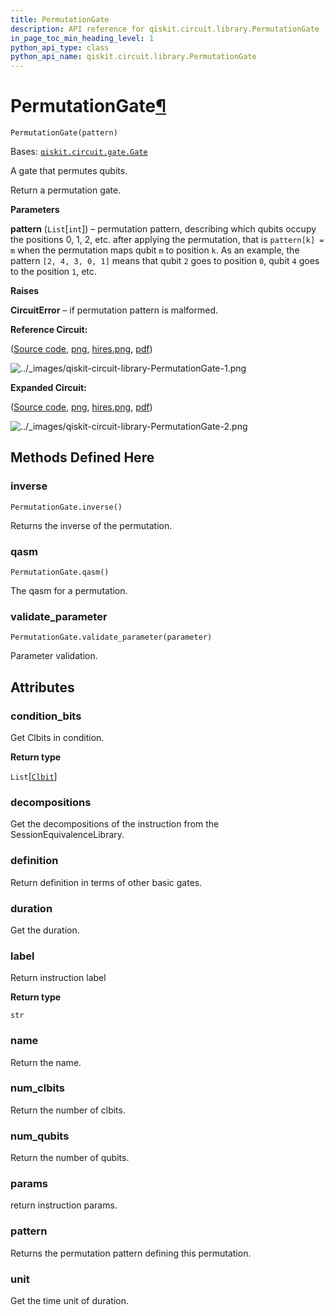 ```yaml
---
title: PermutationGate
description: API reference for qiskit.circuit.library.PermutationGate
in_page_toc_min_heading_level: 1
python_api_type: class
python_api_name: qiskit.circuit.library.PermutationGate
---
```


# PermutationGate[¶](#permutationgate "Permalink to this headline")

<span id="qiskit.circuit.library.PermutationGate" />

`PermutationGate(pattern)`

Bases: [`qiskit.circuit.gate.Gate`](qiskit.circuit.Gate "qiskit.circuit.gate.Gate")

A gate that permutes qubits.

Return a permutation gate.

**Parameters**

**pattern** (`List`\[`int`]) – permutation pattern, describing which qubits occupy the positions 0, 1, 2, etc. after applying the permutation, that is `pattern[k] = m` when the permutation maps qubit `m` to position `k`. As an example, the pattern `[2, 4, 3, 0, 1]` means that qubit `2` goes to position `0`, qubit `4` goes to the position `1`, etc.

**Raises**

**CircuitError** – if permutation pattern is malformed.

**Reference Circuit:**

([Source code](qiskit-circuit-library-PermutationGate-1.py), [png](qiskit-circuit-library-PermutationGate-1.png), [hires.png](qiskit-circuit-library-PermutationGate-1.hires.png), [pdf](qiskit-circuit-library-PermutationGate-1.pdf))

![../\_images/qiskit-circuit-library-PermutationGate-1.png](/images/api/qiskit/0.40/qiskit-circuit-library-PermutationGate-1.png)

**Expanded Circuit:**

([Source code](qiskit-circuit-library-PermutationGate-2.py), [png](qiskit-circuit-library-PermutationGate-2.png), [hires.png](qiskit-circuit-library-PermutationGate-2.hires.png), [pdf](qiskit-circuit-library-PermutationGate-2.pdf))

![../\_images/qiskit-circuit-library-PermutationGate-2.png](/images/api/qiskit/0.40/qiskit-circuit-library-PermutationGate-2.png)

## Methods Defined Here

### inverse

<span id="qiskit.circuit.library.PermutationGate.inverse" />

`PermutationGate.inverse()`

Returns the inverse of the permutation.

### qasm

<span id="qiskit.circuit.library.PermutationGate.qasm" />

`PermutationGate.qasm()`

The qasm for a permutation.

### validate\_parameter

<span id="qiskit.circuit.library.PermutationGate.validate_parameter" />

`PermutationGate.validate_parameter(parameter)`

Parameter validation.

## Attributes

<span id="qiskit.circuit.library.PermutationGate.condition_bits" />

### condition\_bits

Get Clbits in condition.

**Return type**

`List`\[[`Clbit`](qiskit.circuit.Clbit "qiskit.circuit.classicalregister.Clbit")]

<span id="qiskit.circuit.library.PermutationGate.decompositions" />

### decompositions

Get the decompositions of the instruction from the SessionEquivalenceLibrary.

<span id="qiskit.circuit.library.PermutationGate.definition" />

### definition

Return definition in terms of other basic gates.

<span id="qiskit.circuit.library.PermutationGate.duration" />

### duration

Get the duration.

<span id="qiskit.circuit.library.PermutationGate.label" />

### label

Return instruction label

**Return type**

`str`

<span id="qiskit.circuit.library.PermutationGate.name" />

### name

Return the name.

<span id="qiskit.circuit.library.PermutationGate.num_clbits" />

### num\_clbits

Return the number of clbits.

<span id="qiskit.circuit.library.PermutationGate.num_qubits" />

### num\_qubits

Return the number of qubits.

<span id="qiskit.circuit.library.PermutationGate.params" />

### params

return instruction params.

<span id="qiskit.circuit.library.PermutationGate.pattern" />

### pattern

Returns the permutation pattern defining this permutation.

<span id="qiskit.circuit.library.PermutationGate.unit" />

### unit

Get the time unit of duration.


